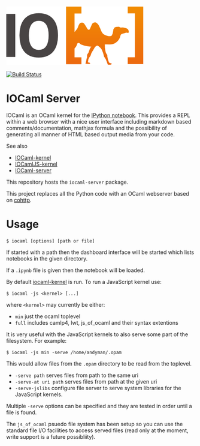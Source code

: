 ![IOCaml logo](/logos/IOlogo.png "IOCaml logo")

[![Build Status](https://travis-ci.org/andrewray/iocamlserver.svg?branch=master)](https://travis-ci.org/andrewray/iocamlserver)

# IOCaml Server

IOCaml is an OCaml kernel for the 
[IPython notebook](http://ipython.org/notebook.html). 
This provides a REPL within a web browser with a nice user interface 
including markdown based comments/documentation, mathjax formula and 
the possibility of generating all manner of HTML based output media 
from your code.  

See also

* [IOCaml-kernel](https://github.com/andrewray/iocaml)
* [IOCamlJS-kernel](https://github.com/andrewray/iocamljs)
* [IOCaml-server](https://github.com/andrewray/iocamlserver)

This repository hosts the `iocaml-server` package.

This project replaces all the Python code with an OCaml webserver based on 
[cohttp](https://github.com/avsm/ocaml-cohttp).

# Usage

```
$ iocaml [options] [path or file]
```

If started with a path then the dashboard interface will be started
which lists notebooks in the given directory.

If a `.ipynb` file is given then the notebook will be loaded.

By default [iocaml-kernel](https://github.com/andrewray/iocaml) 
is run.  To run a JavaScript kernel use:

```
$ iocaml -js <kernel> [...]
```

where `<kernel>` may currently be either:

* `min` just the ocaml toplevel
* `full` includes camlp4, lwt, js_of_ocaml and their syntax extentions

It is very useful with the JavaScript kernels to also serve some part of the
filesystem.  For example:

```
$ iocaml -js min -serve /home/andyman/.opam 
```

This would allow files from the `.opam` directory to be read from the
toplevel.

* `-serve path` serves files from path to the same uri
* `-serve-at uri path` serves files from path at the given uri
* `-serve-jslibs` configure file server to serve system libraries for the JavaScript kernels.

Multiple `-serve` options can be specified and they are tested in order
until a file is found.

The `js_of_ocaml` psuedo file system has been setup so you can use the standard
file I/O facilities to access served files (read only at the moment, write
support is a future possibliity).
